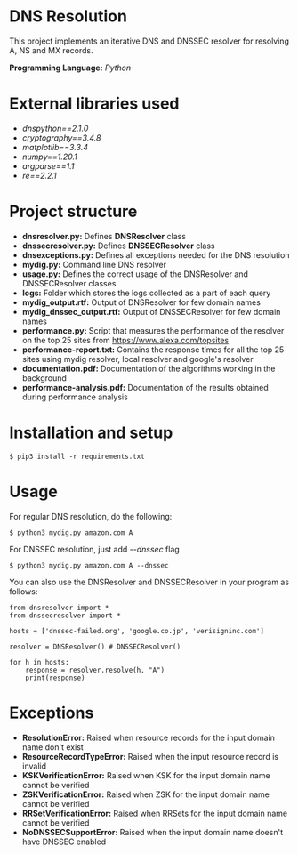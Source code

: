 # DNS Resolution

This project implements an iterative DNS and DNSSEC resolver for resolving A, NS and MX records.

**Programming Language:** *Python*

# External libraries used

- *dnspython==2.1.0*
- *cryptography==3.4.8*
- *matplotlib==3.3.4*
- *numpy==1.20.1*
- *argparse==1.1*
- *re==2.2.1*

# Project structure

- **dnsresolver.py:** Defines **DNSResolver** class
- **dnssecresolver.py:** Defines **DNSSECResolver** class
- **dnsexceptions.py:** Defines all exceptions needed for the DNS resolution
- **mydig.py:** Command line DNS resolver
- **usage.py:** Defines the correct usage of the DNSResolver and DNSSECResolver classes
- **logs:** Folder which stores the logs collected as a part of each query
- **mydig_output.rtf:** Output of DNSResolver for few domain names
- **mydig_dnssec_output.rtf:** Output of DNSSECResolver for few domain names
- **performance.py:** Script that measures the performance of the resolver on the top 25 sites from <https://www.alexa.com/topsites>
- **performance-report.txt:** Contains the response times for all the top 25 sites using mydig resolver, local resolver and google's resolver
- **documentation.pdf:** Documentation of the algorithms working in the background 
- **performance-analysis.pdf:** Documentation of the results obtained during performance analysis

# Installation and setup

```
$ pip3 install -r requirements.txt
```

# Usage

For regular DNS resolution, do the following:
```
$ python3 mydig.py amazon.com A
```

For DNSSEC resolution, just add *--dnssec* flag
```
$ python3 mydig.py amazon.com A --dnssec
```

You can also use the DNSResolver and DNSSECResolver in your program as follows:

```
from dnsresolver import *
from dnssecresolver import *

hosts = ['dnssec-failed.org', 'google.co.jp', 'verisigninc.com']

resolver = DNSResolver() # DNSSECResolver()

for h in hosts:
    response = resolver.resolve(h, "A")
    print(response)
```

# Exceptions

- **ResolutionError:** Raised when resource records for the input domain name don't exist
- **ResourceRecordTypeError:** Raised when the input resource record is invalid
- **KSKVerificationError:** Raised when KSK for the input domain name cannot be verified
- **ZSKVerificationError:** Raised when ZSK for the input domain name cannot be verified
- **RRSetVerificationError:** Raised when RRSets for the input domain name cannot be verified
- **NoDNSSECSupportError:** Raised when the input domain name doesn't have DNSSEC enabled
